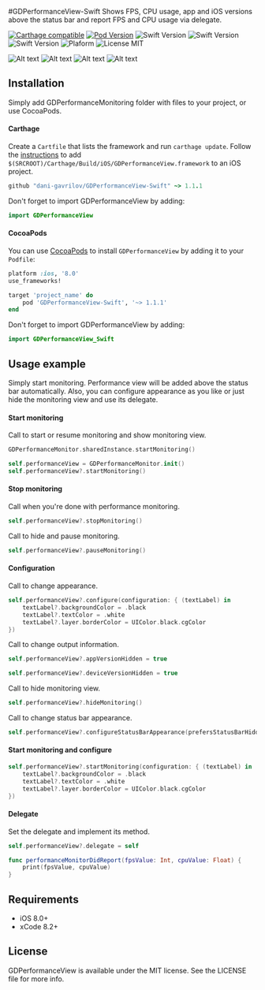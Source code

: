 #GDPerformanceView-Swift
Shows FPS, CPU usage, app and iOS versions above the status bar and report FPS and CPU usage via delegate.

[![Carthage compatible](https://img.shields.io/badge/Carthage-compatible-brightgreen.svg)](https://github.com/Carthage/Carthage) 
[![Pod Version](https://img.shields.io/badge/Pod-1.2.0-6193DF.svg)](https://cocoapods.org/)
![Swift Version](https://img.shields.io/badge/xCode-8.2+-blue.svg) 
![Swift Version](https://img.shields.io/badge/iOS-8.0+-blue.svg) 
![Swift Version](https://img.shields.io/badge/Swift-3.0+-orange.svg)
![Plaform](https://img.shields.io/badge/Platform-iOS-lightgrey.svg)
![License MIT](https://img.shields.io/badge/License-MIT-lightgrey.svg) 

![Alt text](https://github.com/dani-gavrilov/GDPerformanceView/blob/master/performance_view.PNG?raw=true "Example PNG")
![Alt text](https://github.com/dani-gavrilov/GDPerformanceView/blob/master/performance_view_2.PNG?raw=true "Example PNG")
![Alt text](https://github.com/dani-gavrilov/GDPerformanceView/blob/master/performance_view_3.PNG?raw=true "Example PNG")
![Alt text](https://github.com/dani-gavrilov/GDPerformanceView/blob/master/performance_view_4.PNG?raw=true "Example PNG")

## Installation
Simply add GDPerformanceMonitoring folder with files to your project, or use CocoaPods.

#### Carthage
Create a `Cartfile` that lists the framework and run `carthage update`. Follow the [instructions](https://github.com/Carthage/Carthage#if-youre-building-for-ios) to add `$(SRCROOT)/Carthage/Build/iOS/GDPerformanceView.framework` to an iOS project.

```ruby
github "dani-gavrilov/GDPerformanceView-Swift" ~> 1.1.1
```
Don't forget to import GDPerformanceView by adding: 

```swift
import GDPerformanceView
```

#### CocoaPods
You can use [CocoaPods](http://cocoapods.org/) to install `GDPerformanceView` by adding it to your `Podfile`:

```ruby
platform :ios, '8.0'
use_frameworks!

target 'project_name' do
	pod 'GDPerformanceView-Swift', '~> 1.1.1'
end
```
Don't forget to import GDPerformanceView by adding: 

```swift
import GDPerformanceView_Swift
```

## Usage example

Simply start monitoring. Performance view will be added above the status bar automatically.
Also, you can configure appearance as you like or just hide the monitoring view and use its delegate.

#### Start monitoring

Call to start or resume monitoring and show monitoring view.

```swift
GDPerformanceMonitor.sharedInstance.startMonitoring()
```

```swift
self.performanceView = GDPerformanceMonitor.init()
self.performanceView?.startMonitoring()
```

#### Stop monitoring

Call when you're done with performance monitoring.

```swift
self.performanceView?.stopMonitoring()
```

Call to hide and pause monitoring.

```swift
self.performanceView?.pauseMonitoring()
```

#### Configuration

Call to change appearance.

```swift
self.performanceView?.configure(configuration: { (textLabel) in
	textLabel?.backgroundColor = .black
	textLabel?.textColor = .white
	textLabel?.layer.borderColor = UIColor.black.cgColor
})
```

Call to change output information.

```swift
self.performanceView?.appVersionHidden = true

self.performanceView?.deviceVersionHidden = true
```

Call to hide monitoring view.

```swift
self.performanceView?.hideMonitoring()
```

Call to change status bar appearance.

```swift
self.performanceView?.configureStatusBarAppearance(prefersStatusBarHidden: false, preferredStatusBarStyle: .lightContent)
```

#### Start monitoring and configure

```swift
self.performanceView?.startMonitoring(configuration: { (textLabel) in
	textLabel?.backgroundColor = .black
	textLabel?.textColor = .white
	textLabel?.layer.borderColor = UIColor.black.cgColor
})
```

#### Delegate

Set the delegate and implement its method.

```swift
self.performanceView?.delegate = self
```

```swift
func performanceMonitorDidReport(fpsValue: Int, cpuValue: Float) {
	print(fpsValue, cpuValue)
}
```

## Requirements
- iOS 8.0+
- xCode 8.2+

## License
GDPerformanceView is available under the MIT license. See the LICENSE file for more info.
